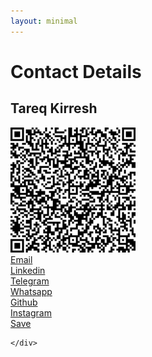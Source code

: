 ```yaml
---
layout: minimal
---
```

<div class="row">

<h1 class="text-center">Contact Details</h1>
<h2 class="text-center">Tareq Kirresh</h2>

</div>

<div class="row">
    <div class="col-md-8 col-md-offset-2 col-lg-8 col-lg-offset-2 col-12">
        <div class="container-fluid">
            <div class="row text-center" >
                <img width="200" src="/img/vcard.png" alt="Vcard">
            </div>
            <div class="row mt-3">
                <div class="col-md-3 col-lg-3 col-sm-6 col-xs-6 mt-1 text-center">
                    <label><a href="mailto:kirreshtareq@gmail.com">Email</a></label>
                </div>
                <div class="col-md-3 col-lg-3 col-sm-6 col-xs-6 mt-1 text-center">
                    <label><a target="_blank" href="https://linkedin.com/in/tareqkirresh">Linkedin</a></label>
                </div>
                <div class="col-md-3 col-lg-3 col-sm-6 col-xs-6 mt-1 text-center">
                    <label><a target="_blank" href="https://t.me/@TareqKirresh">Telegram</a></label>
                </div>
                <div class="col-md-3 col-lg-3 col-sm-6 col-xs-6 mt-1 text-center">
                    <label><a target="_blank" href="https://wa.me/972538297273">Whatsapp</a></label>
                </div>
                <div class="col-md-3 col-lg-3 col-sm-6 col-xs-6 mt-1 text-center">
                    <label><a target="_blank" href="https://github.com/TareqK">Github</a></label>
                </div>
                <div class="col-md-3 col-lg-3 col-sm-6 col-xs-6 mt-1 text-center">
                    <label><a target="_blank" href="https://www.instagram.com/tareqkirresh">Instagram</a></label>
                </div>
            </div>  
             <div class="row mt-3">
                <div class="col-12 text-center">
                <a target="_blank" href="/vcard.vcf">Save</a>
                </div>
            </div>
        </div>
       
    </div>
</div>